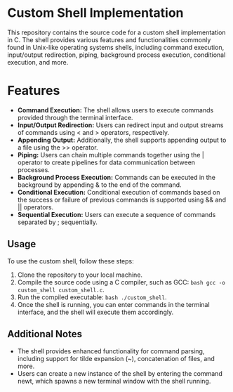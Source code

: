 # Custom Shell Implementation
This repository contains the source code for a custom shell implementation in C. The shell provides various features and functionalities commonly found in Unix-like operating systems shells, including command execution, input/output redirection, piping, background process execution, conditional execution, and more.

# Features
- **Command Execution:** The shell allows users to execute commands provided through the terminal interface.
- **Input/Output Redirection:** Users can redirect input and output streams of commands using < and > operators, respectively.
- **Appending Output:** Additionally, the shell supports appending output to a file using the >> operator.
- **Piping:** Users can chain multiple commands together using the | operator to create pipelines for data communication between processes.
- **Background Process Execution:** Commands can be executed in the background by appending & to the end of the command.
- **Conditional Execution:** Conditional execution of commands based on the success or failure of previous commands is supported using && and || operators.
- **Sequential Execution:** Users can execute a sequence of commands separated by ; sequentially.

## Usage
To use the custom shell, follow these steps:

1. Clone the repository to your local machine.
2. Compile the source code using a C compiler, such as GCC: ```bash gcc -o custom_shell custom_shell.c```.
3. Run the compiled executable: ```bash ./custom_shell```.
4. Once the shell is running, you can enter commands in the terminal interface, and the shell will execute them accordingly.

## Additional Notes
- The shell provides enhanced functionality for command parsing, including support for tilde expansion (~), concatenation of files, and more.
- Users can create a new instance of the shell by entering the command newt, which spawns a new terminal window with the shell running.
